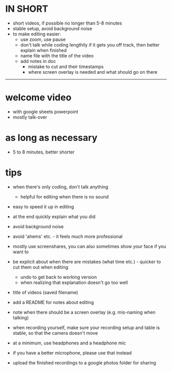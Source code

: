 # IN SHORT

* short videos, if possible no longer than 5-8 minutes
* stable setup, avoid background noise
* to make editing easier:
    - use zoom, use pause
    - don't talk while coding lengthily if it gets you off track, then better explain when finished
    - name file with the title of the video
    - add notes in doc
        * mistake to cut and their timestamps
        * where screen overlay is needed and what should go on there

---


# welcome video
- with google sheets powerpoint
- mostly talk-over

# as long as necessary
- 5 to 8 minutes, better shorter

# tips
- when there's only coding, don't talk anything
    - helpful for editing when there is no sound
- easy to speed it up in editing
- at the end quickly explain what you did
- avoid background noise
- avoid 'ahems' etc. - it feels much more professional
- mostly use screenshares, you can also sometimes show your face if you want to
- be explicit about when there are mistakes (what time etc.) - quicker to cut them out when editing
    - undo to get back to working version
    - when realizing that explanation doesn't go too well

- title of videos (saved filename)
- add a README for notes about editing
- note when there should be a screen overlay (e.g. mis-naming when talking)

- when recording yourself, make sure your recording setup and table is stable, so that the camera doesn't move
- at a minimum, use headphones and a headphone mic
- if you have a better microphone, please use that instead

- upload the finished recordings to a google photos folder for sharing
